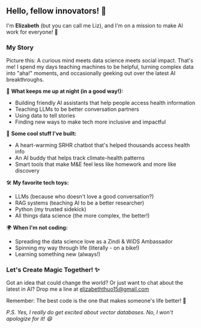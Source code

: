 
## Hello, fellow innovators! 👋

I'm **Elizabeth** (but you can call me Liz), and I'm on a mission to make AI work for everyone! 🚀

### My Story
Picture this: A curious mind meets data science meets social impact. That's me! I spend my days teaching machines to be helpful, turning complex data into "aha!" moments, and occasionally geeking out over the latest AI breakthroughs. 

🌱 **What keeps me up at night (in a good way!):**
- Building friendly AI assistants that help people access health information
- Teaching LLMs to be better conversation partners
- Using data to tell stories 
- Finding new ways to make tech more inclusive and impactful

💫 **Some cool stuff I've built:**
- A heart-warming SRHR chatbot that's helped thousands access health info
- An AI buddy that helps track climate-health patterns
- Smart tools that make M&E feel less like homework and more like discovery

🛠️ **My favorite tech toys:**
- LLMs (because who doesn't love a good conversation?)
- RAG systems (teaching AI to be a better researcher)
- Python (my trusted sidekick)
- All things data science (the more complex, the better!)

🌍 **When I'm not coding:**
- Spreading the data science love as a Zindi & WiDS Ambassador
- Spinning my way through life (literally - on a bike!)
- Learning something new (always!)

### Let's Create Magic Together! ✨
Got an idea that could change the world? Or just want to chat about the latest in AI? Drop me a line at [elizabeththuo15@gmail.com](mailto:elizabeththuo15@gmail.com)

Remember: The best code is the one that makes someone's life better! 🌟

*P.S. Yes, I really do get excited about vector databases. No, I won't apologize for it! 😄*

